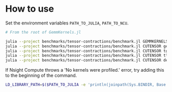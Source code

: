 # How to use

Set the environment variables `PATH_TO_JULIA`, `PATH_TO_NCU`.

```bash
# From the root of GemmKernels.jl

julia --project benchmarks/tensor-contractions/benchmark.jl GEMMKERNELS gettGemmKernels.csv
julia --project benchmarks/tensor-contractions/benchmark.jl CUTENSOR gettCuTensor.csv GETT
julia --project benchmarks/tensor-contractions/benchmark.jl CUTENSOR tgettCuTensor.csv TGETT
julia --project benchmarks/tensor-contractions/benchmark.jl CUTENSOR ttgtCuTensor.csv TTGT
julia --project benchmarks/tensor-contractions/benchmark.jl CUTENSOR defaultCuTensor.csv DEFAULT
```

If Nsight Compute throws a 'No kernels were profiled.' error, try adding this to the beginning of the command.

```bash
LD_LIBRARY_PATH=$($PATH_TO_JULIA -e 'println(joinpath(Sys.BINDIR, Base.LIBDIR, "julia"))')
```